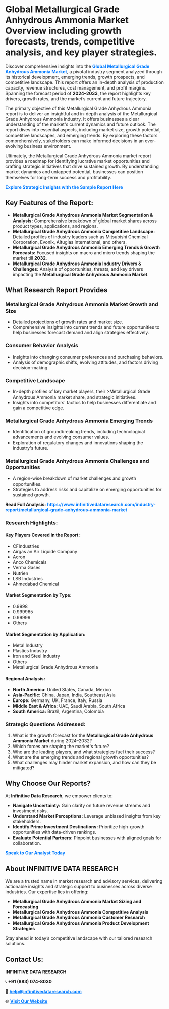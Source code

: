 <h1>Global Metallurgical Grade Anhydrous Ammonia Market Overview including growth forecasts, trends, competitive analysis, and key player strategies.</h1>
<p>
Discover comprehensive insights into the 
<a href="https://www.infinitivedataresearch.com/industry-report/metallurgical-grade-anhydrous-ammonia-market" rel="dofollow" style="color: #007BFF; text-decoration: none;"><strong>Global Metallurgical Grade Anhydrous Ammonia Market</strong></a>, a pivotal industry segment analyzed through its historical development, emerging trends, growth prospects, and competitive landscape. This report offers an in-depth analysis of production capacity, revenue structures, cost management, and profit margins. Spanning the forecast period of <strong>2024–2033</strong>, the report highlights key drivers, growth rates, and the market’s current and future trajectory.
</p>
<p>
The primary objective of this Metallurgical Grade Anhydrous Ammonia report is to deliver an insightful and in-depth analysis of the Metallurgical Grade Anhydrous Ammonia industry. It offers businesses a clear understanding of the market's current dynamics and future outlook. The report dives into essential aspects, including market size, growth potential, competitive landscapes, and emerging trends. By exploring these factors comprehensively, stakeholders can make informed decisions in an ever-evolving business environment.
</p>
<p>
Ultimately, the Metallurgical Grade Anhydrous Ammonia market report provides a roadmap for identifying lucrative market opportunities and crafting strategic initiatives that drive sustained growth. By understanding market dynamics and untapped potential, businesses can position themselves for long-term success and profitability.
</p>
<p>
<a href="https://www.infinitivedataresearch.com/request-sample/reportId=107636" style="color: #007BFF; text-decoration: none;"><strong>Explore Strategic Insights with the Sample Report Here</strong></a>
</p>

<h2>Key Features of the Report:</h2>
<ul>
<li><strong>Metallurgical Grade Anhydrous Ammonia Market Segmentation & Analysis:</strong> Comprehensive breakdown of global market shares across product types, applications, and regions.</li>
<li><strong>Metallurgical Grade Anhydrous Ammonia Competitive Landscape:</strong> Detailed profiles of industry leaders such as Mitsubishi Chemical Corporation, Evonik, Altuglas International, and others.</li>
<li><strong>Metallurgical Grade Anhydrous Ammonia Emerging Trends & Growth Forecasts:</strong> Focused insights on macro and micro trends shaping the market till <strong>2032</strong>.</li>
<li><strong>Metallurgical Grade Anhydrous Ammonia Industry Drivers & Challenges:</strong> Analysis of opportunities, threats, and key drivers impacting the <strong>Metallurgical Grade Anhydrous Ammonia Market</strong>.</li>
</ul>

<h2>What Research Report Provides</h2>
<h3>Metallurgical Grade Anhydrous Ammonia Market Growth and Size</h3>
<ul>
<li>Detailed projections of growth rates and market size.</li>
<li>Comprehensive insights into current trends and future opportunities to help businesses forecast demand and align strategies effectively.</li>
</ul>

<h3>Consumer Behavior Analysis</h3>
<ul>
<li>Insights into changing consumer preferences and purchasing behaviors.</li>
<li>Analysis of demographic shifts, evolving attitudes, and factors driving decision-making.</li>
</ul>

<h3>Competitive Landscape</h3>
<ul>
<li>In-depth profiles of key market players, their >Metallurgical Grade Anhydrous Ammonia market share, and strategic initiatives.</li>
<li>Insights into competitors' tactics to help businesses differentiate and gain a competitive edge.</li>
</ul>

<h3>Metallurgical Grade Anhydrous Ammonia Emerging Trends</h3>
<ul>
<li>Identification of groundbreaking trends, including technological advancements and evolving consumer values.</li>
<li>Exploration of regulatory changes and innovations shaping the industry's future.</li>
</ul>

<h3>Metallurgical Grade Anhydrous Ammonia Challenges and Opportunities</h3>
<ul>
<li>A region-wise breakdown of market challenges and growth opportunities.</li>
<li>Strategies to address risks and capitalize on emerging opportunities for sustained growth.</li>
</ul>
<p><strong>Read Full Analysis:</strong> <a href="https://www.infinitivedataresearch.com/industry-report/metallurgical-grade-anhydrous-ammonia-market" rel="dofollow" style="color: #007BFF; text-decoration: none;"><strong>https://www.infinitivedataresearch.com/industry-report/metallurgical-grade-anhydrous-ammonia-market</strong></a></p>
<h3>Research Highlights:</h3>
<h4>Key Players Covered in the Report:</h4>
<ul><li>CFIndustries</li><li>Airgas an Air Liquide Company</li><li>Acron</li><li>Anco Chemicals</li><li>Verma Gases</li><li>Nutrien</li><li>LSB Industries</li><li>Ahmedabad Chemical</li></ul>
<h4>Market Segmentation by Type:</h4>
<ul><li>0.9998</li><li>0.999965</li><li>0.99999</li><li>Others</li></ul>
<h4>Market Segmentation by Application:</h4>
<ul><li>Metal Industry</li><li>Plastics Industry</li><li>Iron and Steel Industry</li><li>Others</li><li>Metallurgical Grade Anhydrous Ammonia</li></ul>

<h4>Regional Analysis:</h4>
<ul>
<li><strong>North America:</strong> United States, Canada, Mexico</li>
<li><strong>Asia-Pacific:</strong> China, Japan, India, Southeast Asia</li>
<li><strong>Europe:</strong> Germany, UK, France, Italy, Russia</li>
<li><strong>Middle East & Africa:</strong> UAE, Saudi Arabia, South Africa</li>
<li><strong>South America:</strong> Brazil, Argentina, Colombia</li>
</ul>

<h3>Strategic Questions Addressed:</h3>
<ol>
<li>What is the growth forecast for the <strong>Metallurgical Grade Anhydrous Ammonia Market</strong> during 2024–2032?</li>
<li>Which forces are shaping the market's future?</li>
<li>Who are the leading players, and what strategies fuel their success?</li>
<li>What are the emerging trends and regional growth opportunities?</li>
<li>What challenges may hinder market expansion, and how can they be mitigated?</li>
</ol>

<h2>Why Choose Our Reports?</h2>
<p>At <strong>Infinitive Data Research</strong>, we empower clients to:</p>
<ul>
<li><strong>Navigate Uncertainty:</strong> Gain clarity on future revenue streams and investment risks.</li>
<li><strong>Understand Market Perceptions:</strong> Leverage unbiased insights from key stakeholders.</li>
<li><strong>Identify Prime Investment Destinations:</strong> Prioritize high-growth opportunities with data-driven rankings.</li>
<li><strong>Evaluate Potential Partners:</strong> Pinpoint businesses with aligned goals for collaboration.</li>
</ul>
<p><a href="https://www.infinitivedataresearch.com/industry-report/metallurgical-grade-anhydrous-ammonia-market" rel="dofollow" style="color: #007BFF; text-decoration: none;"><strong>Speak to Our Analyst Today</strong></a></p>

<h2>About INFINITIVE DATA RESEARCH</h2>
<p>We are a trusted name in market research and advisory services, delivering actionable insights and strategic support to businesses across diverse industries. Our expertise lies in offering:</p>
<ul>
<li><strong>Metallurgical Grade Anhydrous Ammonia Market Sizing and Forecasting</strong></li>
<li><strong>Metallurgical Grade Anhydrous Ammonia Competitive Analysis</strong></li>
<li><strong>Metallurgical Grade Anhydrous Ammonia Customer Research</strong></li>
<li><strong>Metallurgical Grade Anhydrous Ammonia Product Development Strategies</strong></li>
</ul>
<p>Stay ahead in today’s competitive landscape with our tailored research solutions.</p>

<h2>Contact Us:</h2>
<p><strong>INFINITIVE DATA RESEARCH</strong></p>
<p>📞 <strong>+91 (883) 074-8030</strong></p>
<p>📧 <strong><a href="mailto:help@infinitivedataresearch.com" style="color: #007BFF;">help@infinitivedataresearch.com</a></strong></p>
<p>🌐 <strong><a href="https://www.infinitivedataresearch.com" rel="dofollow" style="color: #007BFF;">Visit Our Website</a></strong></p>